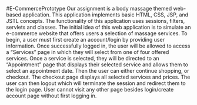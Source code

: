 #E-CommercePrototype
Our assignment is a body massage themed web-based application. This application implements basic HTML, CSS, JSP, and JSTL concepts. The functionality of this application uses sessions, filters, servlets and classes. The initial idea of this web application is to simulate an e-commerce website that offers users a selection of massage services. To begin, a user must first create an account/login by providing user information. Once successfully logged in, the user will be allowed to access a “Services” page in which they will select from one of four offered services. Once a service is selected, they will be directed to an “Appointment” page that displays their selected service and allows them to select an appointment date. Then the user can either continue shopping, or checkout. The checkout page displays all selected services and prices. The user can then logout which will terminate the session and redirect them to the login page.
	User cannot visit any other page besides login/create account page without first logging in.
